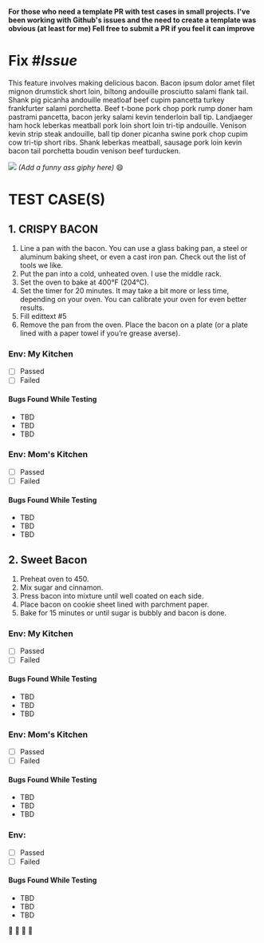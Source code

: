 **For those who need a template PR with test cases in small projects. I've been working with Github's issues and the need to create a template was obvious (at least for me)
Fell free to submit a PR if you feel it can improve**

# Fix #*Issue*

This feature involves making delicious bacon. Bacon ipsum dolor amet filet mignon drumstick short loin, biltong andouille prosciutto salami flank tail. Shank pig picanha andouille meatloaf beef cupim pancetta turkey frankfurter salami porchetta. Beef t-bone pork chop pork rump doner ham pastrami pancetta, bacon jerky salami kevin tenderloin ball tip. Landjaeger ham hock leberkas meatball pork loin short loin tri-tip andouille. Venison kevin strip steak andouille, ball tip doner picanha swine pork chop cupim cow tri-tip short ribs. Shank leberkas meatball, sausage pork loin kevin bacon tail porchetta boudin venison beef turducken.


![](https://media.giphy.com/media/zH4urwH0ODnoI/giphy.gif)
*(Add a funny ass giphy here)*
:smile:

# TEST CASE(S)

## 1. CRISPY BACON

1. Line a pan with the bacon. You can use a glass baking pan, a steel or aluminum baking sheet, or even a cast iron pan. Check out the list of tools we like.
2. Put the pan into a cold, unheated oven. I use the middle rack. 
3. Set the oven to bake at 400°F (204°C).
4. Set the timer for 20 minutes. It may take a bit more or less time, depending on your oven. You can calibrate your oven for even better results.
5. Fill edittext #5 
6. Remove the pan from the oven. Place the bacon on a plate (or a plate lined with a paper towel if you’re grease averse).

### Env: My Kitchen
- [ ] Passed
- [ ] Failed

#### Bugs Found While Testing

- TBD
- TBD
- TBD

### Env: Mom's Kitchen
- [ ] Passed
- [ ] Failed

#### Bugs Found While Testing

- TBD
- TBD
- TBD


## 2. Sweet Bacon

1. Preheat oven to 450. 
2. Mix sugar and cinnamon.
3. Press bacon into mixture until well coated on each side.
4. Place bacon on cookie sheet lined with parchment paper.
5. Bake for 15 minutes or until sugar is bubbly and bacon is done.

### Env: My Kitchen
- [ ] Passed
- [ ] Failed

#### Bugs Found While Testing

- TBD
- TBD
- TBD

### Env: Mom's Kitchen
- [ ] Passed
- [ ] Failed

#### Bugs Found While Testing

- TBD
- TBD
- TBD

### Env: 
- [ ] Passed
- [ ] Failed

#### Bugs Found While Testing

- TBD
- TBD
- TBD

:pig: :pig: :pig: :pig:
